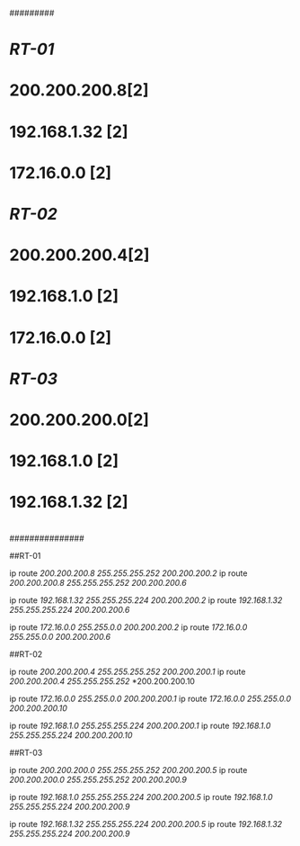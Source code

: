 #########
# *RT-01*
# 200.200.200.8[2]
# 192.168.1.32 [2]
# 172.16.0.0 [2]
# 
# 
# *RT-02*
# 200.200.200.4[2]
# 192.168.1.0 [2]
# 172.16.0.0 [2]
#   
# 
# *RT-03*
# 200.200.200.0[2]
# 192.168.1.0 [2]
# 192.168.1.32 [2]
#  
# 
###############

##RT-01

ip route *200.200.200.8*  *255.255.255.252* *200.200.200.2*
ip route *200.200.200.8*  *255.255.255.252* *200.200.200.6*

ip route *192.168.1.32*  *255.255.255.224* *200.200.200.2*
ip route *192.168.1.32*  *255.255.255.224* *200.200.200.6*

ip route *172.16.0.0*  *255.255.0.0* *200.200.200.2*
ip route *172.16.0.0*  *255.255.0.0* *200.200.200.6*

##RT-02

ip route *200.200.200.4*  *255.255.255.252* *200.200.200.1*
ip route *200.200.200.4*  *255.255.255.252* *200.200.200.10

ip route *172.16.0.0*  *255.255.0.0* *200.200.200.1*
ip route *172.16.0.0*  *255.255.0.0* *200.200.200.10*

ip route *192.168.1.0*  *255.255.255.224* *200.200.200.1*
ip route *192.168.1.0*  *255.255.255.224* *200.200.200.10*


##RT-03

ip route *200.200.200.0*  *255.255.255.252* *200.200.200.5*
ip route *200.200.200.0*  *255.255.255.252* *200.200.200.9*

ip route *192.168.1.0*  *255.255.255.224* *200.200.200.5*
ip route *192.168.1.0*  *255.255.255.224* *200.200.200.9*

ip route *192.168.1.32*  *255.255.255.224* *200.200.200.5*
ip route *192.168.1.32*  *255.255.255.224* *200.200.200.9*



